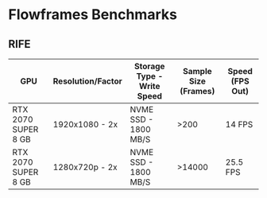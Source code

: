 # Flowframes Benchmarks

## RIFE

| GPU                 | Resolution/Factor | Storage Type - Write Speed | Sample Size (Frames) | Speed (FPS Out) |
| ------------------- | ----------------- | -------------------------- | -------------------- | --------------- |
| RTX 2070 SUPER 8 GB | 1920x1080 - 2x    | NVME SSD - 1800 MB/S       | \>200                | 14 FPS          |
| RTX 2070 SUPER 8 GB | 1280x720p - 2x    | NVME SSD - 1800 MB/S       | \>14000              | 25.5 FPS        |

